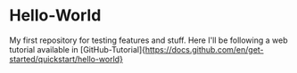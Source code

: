 # Hello-World
My first repository for testing features and stuff.
Here I'll be following a web tutorial available in [GitHub-Tutorial]{https://docs.github.com/en/get-started/quickstart/hello-world}
